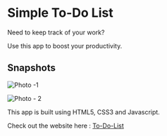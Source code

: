 # Simple To-Do List
Need to keep track of your work? 

Use this app to boost your productivity.

## Snapshots

![Photo -1](https://user-images.githubusercontent.com/59435391/122260898-6ad95400-cef1-11eb-931e-72c754c75ea5.JPG)

![Photo - 2](https://user-images.githubusercontent.com/59435391/122260904-6d3bae00-cef1-11eb-9440-6f9badad78ab.JPG)


This app is built using HTML5, CSS3 and Javascript.

Check out the website here : [To-Do-List](https://track-app.netlify.app/)

